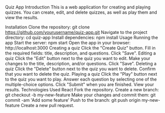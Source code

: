 Quiz App
Introduction
This is a web application for creating and playing quizzes. You can create, edit, and delete quizzes, as well as play them and view the results.

Installation
Clone the repository: git clone https://github.com/yourusername/quiz-app.git
Navigate to the project directory: cd quiz-app
Install dependencies: npm install
Usage
Running the app
Start the server: npm start
Open the app in your browser: http://localhost:3000
Creating a quiz
Click the "Create Quiz" button.
Fill in the required fields: title, description, and questions.
Click "Save".
Editing a quiz
Click the "Edit" button next to the quiz you want to edit.
Make your changes to the title, description, and/or questions.
Click "Save".
Deleting a quiz
Click the "Delete" button next to the quiz you want to delete.
Confirm that you want to delete the quiz.
Playing a quiz
Click the "Play" button next to the quiz you want to play.
Answer each question by selecting one of the multiple-choice options.
Click "Submit" when you are finished.
View your results.
Technologies Used
React
Fork the repository.
Create a new branch: git checkout -b my-new-feature
Make your changes and commit them: git commit -am 'Add some feature'
Push to the branch: git push origin my-new-feature
Create a new pull request.
